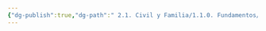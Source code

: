 ```yaml
---
{"dg-publish":true,"dg-path":" 2.1. Civil y Familia/1.1.0. Fundamentos/0.5 Teoría de la ley y costumbre.md","permalink":"/2-1-civil-y-familia/1-1-0-fundamentos/0-5-teoria-de-la-ley-y-costumbre/","tags":["Civil"]}
---
```


